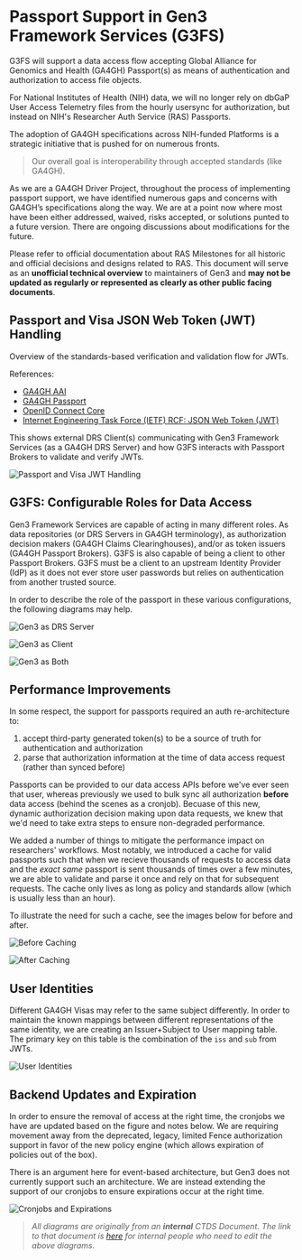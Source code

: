 # Passport Support in Gen3 Framework Services (G3FS)

G3FS will support a data access flow accepting Global Alliance for Genomics and Health (GA4GH) Passport(s) as means of authentication and authorization to access file objects.

For National Institutes of Health (NIH) data, we will no longer rely on dbGaP User Access Telemetry files from the hourly usersync for authorization, but instead on NIH's Researcher Auth Service (RAS) Passports.

The adoption of GA4GH specifications across NIH-funded Platforms is a strategic initiative that is pushed for on numerous fronts.

> Our overall goal is interoperability through accepted standards (like GA4GH).

As we are a GA4GH Driver Project, throughout the process of implementing passport support, we have identified numerous gaps and concerns with GA4GH’s specifications along the way. We are at a point now where most have been either addressed, waived, risks accepted, or solutions punted to a future version. There are ongoing discussions about modifications for the future.

Please refer to official documentation about RAS Milestones for all historic and official decisions and designs related to RAS. This document will serve as an **unofficial technical overview** to maintainers of Gen3 and **may not be updated as regularly or represented as clearly as other public facing documents**.

## Passport and Visa JSON Web Token (JWT) Handling

Overview of the standards-based verification and validation flow for JWTs.

References:

* [GA4GH AAI](https://github.com/ga4gh/data-security/blob/master/AAI/AAIConnectProfile.md)
* [GA4GH Passport](https://github.com/ga4gh-duri/ga4gh-duri.github.io/blob/master/researcher_ids/ga4gh_passport_v1.md)
* [OpenID Connect Core](https://openid.net/specs/openid-connect-core-1_0.html)
* [Internet Engineering Task Force (IETF) RCF: JSON Web Token (JWT)](https://datatracker.ietf.org/doc/html/rfc7519)

This shows external DRS Client(s) communicating with Gen3 Framework Services (as a GA4GH DRS Server) and how G3FS interacts with Passport Brokers to validate and verify JWTs.

![Passport and Visa JWT Handling](images/ga4gh/passport_jwt_handling.png)

## G3FS: Configurable Roles for Data Access

Gen3 Framework Services are capable of acting in many different roles. As data repositories (or DRS Servers in GA4GH terminology), as authorization decision makers (GA4GH Claims Clearinghouses), and/or as token issuers (GA4GH Passport Brokers). G3FS is also capable of being a client to other Passport Brokers. G3FS must be a client to an upstream Identity Provider (IdP) as it does not ever store user passwords but relies on authentication from another trusted source.

In order to describe the role of the passport in these various configurations, the following diagrams may help.

![Gen3 as DRS Server](images/ga4gh/gen3_as_drs.png)

![Gen3 as Client](images/ga4gh/gen3_as_client.png)

![Gen3 as Both](images/ga4gh/gen3_as_client_and_drs_server.png)

## Performance Improvements

In some respect, the support for passports required an auth re-architecture to:

1. accept third-party generated token(s) to be a source of truth for authentication  and authorization
2. parse that authorization information at the time of data access request (rather than synced before)

Passports can be provided to our data access APIs before we've ever seen that user, whereas previously we used to bulk sync all authorization **before** data access (behind the scenes as a cronjob). Becuase of this new, dynamic authorization decision making upon data requests, we knew that we'd need to take extra steps to ensure non-degraded performance.

We added a number of things to mitigate the performance impact on researchers' workflows. Most notably, we introduced a cache for valid passports such that when we recieve thousands of requests to access data and the _exact same_ passport is sent thousands of times over a few minutes, we are able to validate and parse it once and rely on that for subsequent requests. The cache only lives as long as policy and standards allow (which is usually less than an hour).

To illustrate the need for such a cache, see the images below for before and after.

![Before Caching](images/ga4gh/caching_before.png)

![After Caching](images/ga4gh/caching_after.png)

## User Identities

Different GA4GH Visas may refer to the same subject differently. In order to maintain the known mappings between different representations of the same identity, we are creating an Issuer+Subject to User mapping table. The primary key on this table is the combination of the `iss` and `sub` from JWTs.

![User Identities](images/ga4gh/users.png)

## Backend Updates and Expiration

In order to ensure the removal of access at the right time, the cronjobs we have are updated based on the figure and notes below. We are requiring movement away from the deprecated, legacy, limited Fence authorization support in favor of the new policy engine (which allows expiration of policies out of the box).

There is an argument here for event-based architecture, but Gen3 does not currently support such an architecture. We are instead extending the support of our cronjobs to ensure expirations occur at the right time.

![Cronjobs and Expirations](images/ga4gh/expiration.png)

> _All diagrams are originally from an **internal** CTDS Document. The link to that document is [here](https://lucid.app/lucidchart/5c52b868-5cd2-4c6e-b53b-de2981f7da98) for internal people who need to edit the above diagrams._
